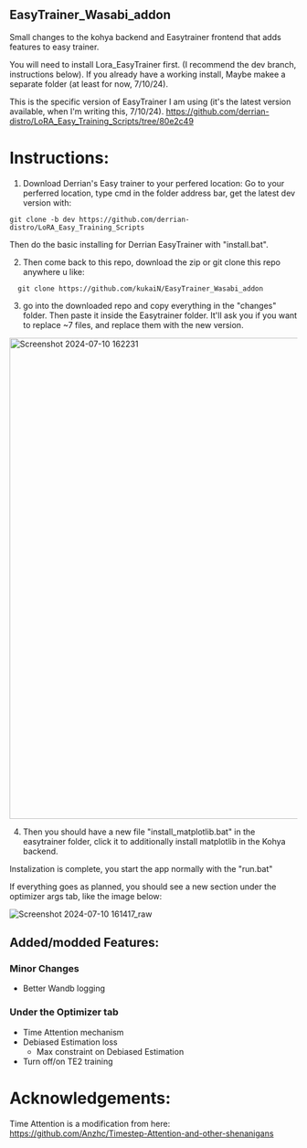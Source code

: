 ## EasyTrainer_Wasabi_addon
 Small changes to the kohya backend and Easytrainer frontend that adds features to easy trainer.

 You will need to install Lora_EasyTrainer first. (I recommend the dev branch, instructions below). If you already have a working install, Maybe makee a separate folder (at least for now, 7/10/24).

This is the specific version of EasyTrainer I am using (it's the latest version available, when I'm writing this, 7/10/24).
https://github.com/derrian-distro/LoRA_Easy_Training_Scripts/tree/80e2c49


# Instructions:

1. Download Derrian's Easy trainer to your perfered location:
   Go to your perferred location, type cmd in the folder address bar, get the latest dev version with:
```
git clone -b dev https://github.com/derrian-distro/LoRA_Easy_Training_Scripts
```
 Then do the basic installing for Derrian EasyTrainer with "install.bat".

2. Then come back to this repo, download the zip or git clone this repo anywhere u like:
```
  git clone https://github.com/kukaiN/EasyTrainer_Wasabi_addon
```
3. go into the downloaded repo and copy everything in the "changes" folder. Then paste it inside the Easytrainer folder. It'll ask you if you want to replace ~7 files, and replace them with the new version.

<img width="842" alt="Screenshot 2024-07-10 162231" src="https://github.com/kukaiN/EasyTrainer_Wasabi_addon/assets/50426885/e40b3380-e39f-4355-932d-b5479fbf2716">

4. Then you should have a new file "install_matplotlib.bat" in the easytrainer folder, click it to additionally install matplotlib in the Kohya backend.

Instalization is complete, you start the app normally with the "run.bat"

If everything goes as planned, you should see a new section under the optimizer args tab, like the image below:

![Screenshot 2024-07-10 161417_raw](https://github.com/kukaiN/EasyTrainer_Wasabi_addon/assets/50426885/a7f6f634-ce4f-418a-9f22-14aa5d859386)


## Added/modded Features:
### Minor Changes
  - Better Wandb logging
### Under the Optimizer tab
  - Time Attention mechanism
  - Debiased Estimation loss
    - Max constraint on Debiased Estimation
  - Turn off/on TE2 training


# Acknowledgements:
Time Attention is a modification from here: https://github.com/Anzhc/Timestep-Attention-and-other-shenanigans
